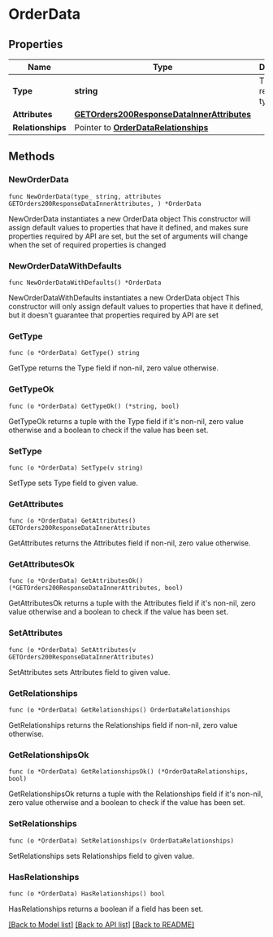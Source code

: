 # OrderData

## Properties

Name | Type | Description | Notes
------------ | ------------- | ------------- | -------------
**Type** | **string** | The resource&#39;s type | 
**Attributes** | [**GETOrders200ResponseDataInnerAttributes**](GETOrders200ResponseDataInnerAttributes.md) |  | 
**Relationships** | Pointer to [**OrderDataRelationships**](OrderDataRelationships.md) |  | [optional] 

## Methods

### NewOrderData

`func NewOrderData(type_ string, attributes GETOrders200ResponseDataInnerAttributes, ) *OrderData`

NewOrderData instantiates a new OrderData object
This constructor will assign default values to properties that have it defined,
and makes sure properties required by API are set, but the set of arguments
will change when the set of required properties is changed

### NewOrderDataWithDefaults

`func NewOrderDataWithDefaults() *OrderData`

NewOrderDataWithDefaults instantiates a new OrderData object
This constructor will only assign default values to properties that have it defined,
but it doesn't guarantee that properties required by API are set

### GetType

`func (o *OrderData) GetType() string`

GetType returns the Type field if non-nil, zero value otherwise.

### GetTypeOk

`func (o *OrderData) GetTypeOk() (*string, bool)`

GetTypeOk returns a tuple with the Type field if it's non-nil, zero value otherwise
and a boolean to check if the value has been set.

### SetType

`func (o *OrderData) SetType(v string)`

SetType sets Type field to given value.


### GetAttributes

`func (o *OrderData) GetAttributes() GETOrders200ResponseDataInnerAttributes`

GetAttributes returns the Attributes field if non-nil, zero value otherwise.

### GetAttributesOk

`func (o *OrderData) GetAttributesOk() (*GETOrders200ResponseDataInnerAttributes, bool)`

GetAttributesOk returns a tuple with the Attributes field if it's non-nil, zero value otherwise
and a boolean to check if the value has been set.

### SetAttributes

`func (o *OrderData) SetAttributes(v GETOrders200ResponseDataInnerAttributes)`

SetAttributes sets Attributes field to given value.


### GetRelationships

`func (o *OrderData) GetRelationships() OrderDataRelationships`

GetRelationships returns the Relationships field if non-nil, zero value otherwise.

### GetRelationshipsOk

`func (o *OrderData) GetRelationshipsOk() (*OrderDataRelationships, bool)`

GetRelationshipsOk returns a tuple with the Relationships field if it's non-nil, zero value otherwise
and a boolean to check if the value has been set.

### SetRelationships

`func (o *OrderData) SetRelationships(v OrderDataRelationships)`

SetRelationships sets Relationships field to given value.

### HasRelationships

`func (o *OrderData) HasRelationships() bool`

HasRelationships returns a boolean if a field has been set.


[[Back to Model list]](../README.md#documentation-for-models) [[Back to API list]](../README.md#documentation-for-api-endpoints) [[Back to README]](../README.md)


